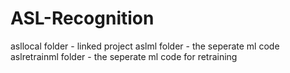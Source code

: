 # ASL-Recognition
  asllocal folder - linked project
  aslml folder - the seperate ml code
  aslretrainml folder - the seperate ml code for retraining

